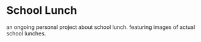 # School Lunch
an ongoing personal project about school lunch.
featuring images of actual school lunches.
